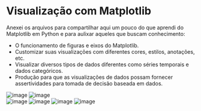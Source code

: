 # Visualização com Matplotlib

Anexei os arquivos para compartilhar aqui um pouco do que aprendi do Matplotlib em Python e para aulixar aqueles que buscam conhecimento:

- O funcionamento de figuras e eixos do Matplotlib.
- Customizar suas visualizações com diferentes cores, estilos, anotações, etc.
- Visualizar diversos tipos de dados diferentes como séries temporais e dados categóricos.
- Produção para que as visualizações de dados possam fornecer assertividades para tomada de decisão baseada em dados.



![image](https://user-images.githubusercontent.com/103366124/166306359-87a797aa-11f2-4ee6-bd9c-a31b4feb54e9.png)
![image](https://user-images.githubusercontent.com/103366124/166306450-fd0051fd-957e-4cf8-bd12-349dfa8dffa0.png)  
![image](https://user-images.githubusercontent.com/103366124/166323285-2d78cf8d-9ee1-44fb-ae75-8c525dc5ca6e.png)
![image](https://user-images.githubusercontent.com/103366124/166306509-618ca96e-53c1-4ce0-bfed-d340b98aede0.png)
![image](https://user-images.githubusercontent.com/103366124/166306589-3e976348-86c3-4867-9c5f-c09956f1f5d8.png)
![image](https://user-images.githubusercontent.com/103366124/166308191-75d04fb9-5f05-4c59-8569-c0a5eb717341.png)



